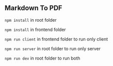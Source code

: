 ## Markdown To PDF

`npm install` in root folder <br>

`npm install` in frontend folder <br>

`npm run client` in frontend folder to run only client <br>

`npm run server` in root folder to run only server <br>

`npm run dev` in root folder to run both <br>

